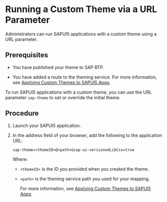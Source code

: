 <!-- loio25896d06a71a4bc190833c5947f6fdcd -->

# Running a Custom Theme via a URL Parameter

Administrators can run SAPUI5 applications with a custom theme using a URL parameter.



<a name="loio25896d06a71a4bc190833c5947f6fdcd__prereq_evl_cty_y3b"/>

## Prerequisites

-   You have published your theme to SAP BTP.

-   You have added a route to the theming service. For more information, see [Applying Custom Themes to SAPUI5 Apps](applying-custom-themes-to-sapui5-apps-eeb654b.md).


To run SAPUI5 applications with a custom theme, you can use the URL parameter `sap-theme` to set or override the initial theme.



<a name="loio25896d06a71a4bc190833c5947f6fdcd__steps_fvl_cty_y3b"/>

## Procedure

1.  Launch your SAPUI5 application.

2.  In the address field of your browser, add the following to the application URL:

    `sap-theme=<themeID>@<path>&sap-ui-versionedLibCss=true`

    Where:

    -   `<themeID>` is the ID you provided when you created the theme.
    -   `<path>` is the theming service path you used for your mapping.

        For more information, see [Applying Custom Themes to SAPUI5 Apps](applying-custom-themes-to-sapui5-apps-eeb654b.md).



